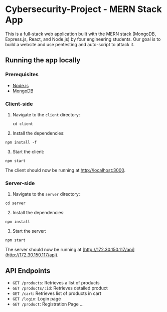 # Cybersecurity-Project - MERN Stack App

This is a full-stack web application built with the MERN stack (MongoDB, Express.js, React, and Node.js) by four engineering students. Our goal is to build a website and use pentesting and auto-script to attack it.

## Running the app locally

### Prerequisites

- [Node.js](https://nodejs.org/)
- [MongoDB](https://www.mongodb.com/)

### Client-side

1. Navigate to the `client` directory:
    ```
    cd client
    ```
2. Install the dependencies:
```
npm install -f
```
3. Start the client:
```
npm start
```
The client should now be running at [http://localhost:3000](http://localhost:3000).

### Server-side

1. Navigate to the `server` directory:
```
cd server
```
2. Install the dependencies:
```
npm install
```
3. Start the server:
```
npm start
```
The server should now be running at [http://172.30.150.117/api](http://172.30.150.117/api).

## API Endpoints

- `GET /products`: Retrieves a list of products 
- `GET /products/:id`: Retrieves detailed product
- `GET /cart`: Retrieves list of products in cart
- `GET /login`: Login page
- `GET /product`: Registration Page
...
